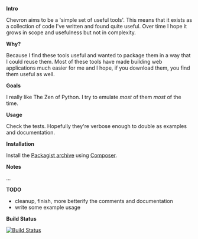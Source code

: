 **Intro**

Chevron aims to be a 'simple set of useful tools'. This means that it
exists as a collection of code I've written and found quite useful. Over
time I hope it grows in scope and usefulness but not in complexity.

**Why?**

Because I find these tools useful and wanted to package them in a way
that I could reuse them. Most of these tools have made building web
applications much easier for me and I hope, if you download them, you
find them useful as well.

**Goals**

I really like The Zen of Python. I try to emulate *most* of them *most*
of the time.

**Usage**

Check the tests. Hopefully they're verbose enough to double as examples
and documentation.

**Installation**

Install the [Packagist archive](https://packagist.org/packages/henderjon/chevron)
using [Composer](http://getcomposer.org/).

**Notes**

...

**TODO**

  - cleanup, finish, more betterify the comments and documentation
  - write some example usage

**Build Status**

[![Build Status](https://travis-ci.org/henderjon/chevron.png)](https://travis-ci.org/henderjon/chevron)


